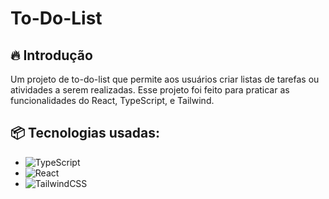 # To-Do-List

## 🔥 Introdução
Um projeto de to-do-list que permite aos usuários criar listas de tarefas ou
atividades a serem realizadas. Esse projeto foi feito para praticar as funcionalidades
do React, TypeScript, e Tailwind.

## 📦 Tecnologias usadas:
* ![TypeScript](https://img.shields.io/badge/typescript-%23007ACC.svg?style=for-the-badge&logo=typescript&logoColor=white)
* ![React](https://img.shields.io/badge/react-%2320232a.svg?style=for-the-badge&logo=react&logoColor=%2361DAFB)
* ![TailwindCSS](https://img.shields.io/badge/tailwindcss-%2338B2AC.svg?style=for-the-badge&logo=tailwind-css&logoColor=white)
